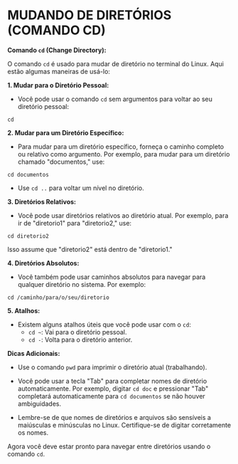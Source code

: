 # MUDANDO DE DIRETÓRIOS (COMANDO CD)
**Comando `cd` (Change Directory):**

O comando `cd` é usado para mudar de diretório no terminal do Linux. Aqui estão algumas maneiras de usá-lo:

**1. Mudar para o Diretório Pessoal:**
   - Você pode usar o comando `cd` sem argumentos para voltar ao seu diretório pessoal:
   ```
   cd
   ```

**2. Mudar para um Diretório Específico:**
   - Para mudar para um diretório específico, forneça o caminho completo ou relativo como argumento. Por exemplo, para mudar para um diretório chamado "documentos," use:
   ```
   cd documentos
   ```
   - Use `cd ..` para voltar um nível no diretório.

**3. Diretórios Relativos:**
   - Você pode usar diretórios relativos ao diretório atual. Por exemplo, para ir de "diretorio1" para "diretorio2," use:
   ```
   cd diretorio2
   ```
   Isso assume que "diretorio2" está dentro de "diretorio1."

**4. Diretórios Absolutos:**
   - Você também pode usar caminhos absolutos para navegar para qualquer diretório no sistema. Por exemplo:
   ```
   cd /caminho/para/o/seu/diretorio
   ```

**5. Atalhos:**
   - Existem alguns atalhos úteis que você pode usar com o `cd`:
     - `cd ~`: Vai para o diretório pessoal.
     - `cd -`: Volta para o diretório anterior.

**Dicas Adicionais:**

- Use o comando `pwd` para imprimir o diretório atual (trabalhando).
- Você pode usar a tecla "Tab" para completar nomes de diretório automaticamente. Por exemplo, digitar `cd doc` e pressionar "Tab" completará automaticamente para `cd documentos` se não houver ambiguidades.

- Lembre-se de que nomes de diretórios e arquivos são sensíveis a maiúsculas e minúsculas no Linux. Certifique-se de digitar corretamente os nomes.

Agora você deve estar pronto para navegar entre diretórios usando o comando `cd`. 